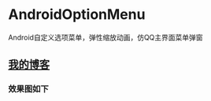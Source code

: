 # AndroidOptionMenu
Android自定义选项菜单，弹性缩放动画，仿QQ主界面菜单弹窗

## [我的博客](http://blog.csdn.net/voidmain_123/article/details/51363276)

### 效果图如下
